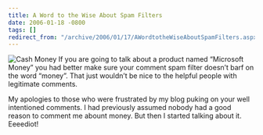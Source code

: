 ```yaml
---
title: A Word to the Wise About Spam Filters
date: 2006-01-18 -0800
tags: []
redirect_from: "/archive/2006/01/17/AWordtotheWiseAboutSpamFilters.aspx/"
---
```


![Cash Money](https://haacked.com/images/Money.jpg) If you are going to
talk about a product named “Microsoft Money” you had better make sure
your comment spam filter doesn’t barf on the word “money”. That just
wouldn’t be nice to the helpful people with legitimate comments.

My apologies to those who were frustrated by my blog puking on your well
intentioned comments. I had previously assumed nobody had a good reason
to comment me abount money. But then I started talking about it.
Eeeediot!

